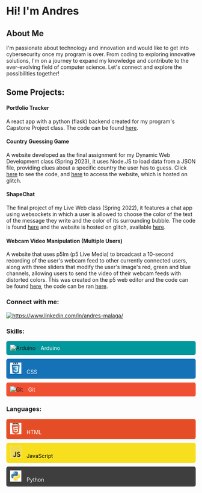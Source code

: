 # Hi! I'm Andres

## About Me

I'm passionate about technology and innovation and would like to get into cybersecurity once my program is over. From coding to exploring innovative solutions, I'm on a journey to expand my knowledge and contribute to the ever-evolving field of computer science. Let's connect and explore the possibilities together!

## Some Projects:

#### Portfolio Tracker
  A react app with a python (flask) backend created for my program's Capstone Project class. The code can be found [here](https://github.com/Amalaga19/MCSBT-Capstone).
#### Country Guessing Game
  A website developed as the final assignment for my Dynamic Web Development class (Spring 2023), it uses Node.JS to load data from a JSON file, providing clues about a specific country the user has to guess. Click [here](https://github.com/Amalaga19/Web-Dev-Final) to see the code, and [here](https://efficacious-pricey-kite.glitch.me/) to access the website, which is hosted on glitch.
#### ShapeChat
  The final project of my Live Web class (Spring 2022), it features a chat app using websockets in which a user is allowed to choose the color of the text of the message they write and the color of its surrounding bubble. The code is found [here](https://github.com/Amalaga19/ShapeChat/tree/main) and the website is hosted on glitch, available [here](https://liveweb-final-andres.glitch.me/).
#### Webcam Video Manipulation (Multiple Users)
  A website that uses p5lm (p5 Live Media) to broadcast a 10-second recording of the user's webcam feed to other currently connected users, along with three sliders that modify the user's image's red, green and blue channels, allowing users to send the video of their webcam feeds with distorted colors. This was created on the p5 web editor and the code can be found [here](https://editor.p5js.org/amalaga19/sketches/oSIv0SJ12), the code can be ran [here](https://editor.p5js.org/amalaga19/full/oSIv0SJ12).

<h3 align="left">Connect with me:</h3>
<p align="left">
  <a href="https://linkedin.com/in/https://www.linkedin.com/in/andres-malaga/" target="blank">
    <img align="center" src="https://raw.githubusercontent.com/rahuldkjain/github-profile-readme-generator/master/src/images/icons/Social/linked-in-alt.svg" alt="https://www.linkedin.com/in/andres-malaga/" height="30" width="40" />
  </a>
</p>

<h3 align="left">Skills:</h3>
<div style="background-color: #00979D; padding: 10px; margin-bottom: 10px; border-radius: 5px;">
  <img src="https://cdn.worldvectorlogo.com/logos/arduino-1.svg" alt="Arduino" width="30" height="30"/>
  <span style="color: white; margin-left: 10px;">Arduino</span>
</div>

<div style="background-color: #1572B6; padding: 10px; margin-bottom: 10px; border-radius: 5px;">
  <img src="https://raw.githubusercontent.com/devicons/devicon/master/icons/css3/css3-original-wordmark.svg" alt="CSS" width="30" height="30"/>
  <span style="color: white; margin-left: 10px;">CSS</span>
</div>

<div style="background-color: #F05032; padding: 10px; margin-bottom: 10px; border-radius: 5px;">
  <img src="https://www.vectorlogo.zone/logos/git-scm/git-scm-icon.svg" alt="Git" width="30" height="30"/>
  <span style="color: white; margin-left: 10px;">Git</span>
</div>

<!-- Add more skills as needed -->

<h3 align="left">Languages:</h3>
<div style="background-color: #E44D26; padding: 10px; margin-bottom: 10px; border-radius: 5px;">
  <img src="https://raw.githubusercontent.com/devicons/devicon/master/icons/html5/html5-original-wordmark.svg" alt="HTML" width="30" height="30"/>
  <span style="color: white; margin-left: 10px;">HTML</span>
</div>

<div style="background-color: #F7DF1E; padding: 10px; margin-bottom: 10px; border-radius: 5px;">
  <img src="https://raw.githubusercontent.com/devicons/devicon/master/icons/javascript/javascript-original.svg" alt="JavaScript" width="30" height="30"/>
  <span style="color: black; margin-left: 10px;">JavaScript</span>
</div>

<div style="background-color: #3E3E3E; padding: 10px; margin-bottom: 10px; border-radius: 5px;">
  <img src="https://raw.githubusercontent.com/devicons/devicon/master/icons/python/python-original.svg" alt="Python" width="30" height="30"/>
  <span style="color: white; margin-left: 10px;">Python</span>
</div>

<!-- Add more languages as needed -->


<!--
**Amalaga19/Amalaga19** is a ✨ _special_ ✨ repository because its `README.md` (this file) appears on your GitHub profile.

Here are some ideas to get you started:

- 🔭 I’m currently working on ...
- 🌱 I’m currently learning ...
- 👯 I’m looking to collaborate on ...
- 🤔 I’m looking for help with ...
- 💬 Ask me about ...
- 📫 How to reach me: ...
- 😄 Pronouns: ...
- ⚡ Fun fact: ...
-->

